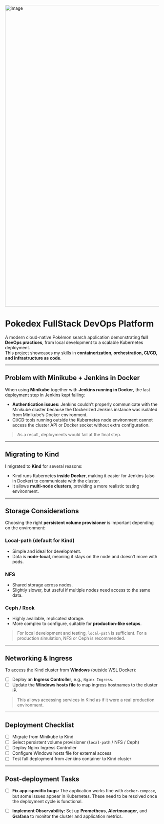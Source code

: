 <img width="1918" height="989" alt="image" src="https://github.com/user-attachments/assets/9f546edf-ce82-48ae-8c4e-413af63bf033" />

# Pokedex FullStack DevOps Platform

A modern cloud-native Pokémon search application demonstrating **full DevOps practices**, from local development to a scalable Kubernetes deployment.  
This project showcases my skills in **containerization, orchestration, CI/CD, and infrastructure as code**.

---

## Problem with Minikube + Jenkins in Docker

When using **Minikube** together with **Jenkins running in Docker**, the last deployment step in Jenkins kept failing:

- **Authentication issues:** Jenkins couldn’t properly communicate with the Minikube cluster because the Dockerized Jenkins instance was isolated from Minikube’s Docker environment.
- CI/CD tools running outside the Kubernetes node environment cannot access the cluster API or Docker socket without extra configuration.

> As a result, deployments would fail at the final step.

---

## Migrating to Kind

I migrated to **Kind** for several reasons:

- Kind runs Kubernetes **inside Docker**, making it easier for Jenkins (also in Docker) to communicate with the cluster.
- It allows **multi-node clusters**, providing a more realistic testing environment.

---

## Storage Considerations

Choosing the right **persistent volume provisioner** is important depending on the environment:

### Local-path (default for Kind)
- Simple and ideal for development.
- Data is **node-local**, meaning it stays on the node and doesn’t move with pods.

### NFS
- Shared storage across nodes.
- Slightly slower, but useful if multiple nodes need access to the same data.

### Ceph / Rook
- Highly available, replicated storage.
- More complex to configure, suitable for **production-like setups**.

> For local development and testing, `local-path` is sufficient. For a production simulation, NFS or Ceph is recommended.

---

## Networking & Ingress

To access the Kind cluster from **Windows** (outside WSL Docker):

- [ ] Deploy an **Ingress Controller**, e.g., `Nginx Ingress`.
- [ ] Update the **Windows hosts file** to map ingress hostnames to the cluster IP.

> This allows accessing services in Kind as if it were a real production environment.

---

## Deployment Checklist

- [ ] Migrate from Minikube to Kind  
- [ ] Select persistent volume provisioner (`local-path` / NFS / Ceph)  
- [ ] Deploy Nginx Ingress Controller  
- [ ] Configure Windows hosts file for external access  
- [ ] Test full deployment from Jenkins container to Kind cluster  

---

## Post-deployment Tasks

- [ ] **Fix app-specific bugs:** The application works fine with `docker-compose`, but some issues appear in Kubernetes. These need to be resolved once the deployment cycle is functional.
- [ ] **Implement Observability:** Set up **Prometheus**, **Alertmanager**, and **Grafana** to monitor the cluster and application metrics.


